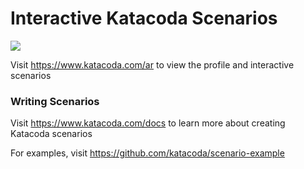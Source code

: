 # Interactive Katacoda Scenarios

[![](http://shields.katacoda.com/katacoda/ar/count.svg)](https://www.katacoda.com/ar "Get your profile on Katacoda.com")

Visit https://www.katacoda.com/ar to view the profile and interactive scenarios

### Writing Scenarios
Visit https://www.katacoda.com/docs to learn more about creating Katacoda scenarios

For examples, visit https://github.com/katacoda/scenario-example
